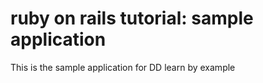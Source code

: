 # ruby on rails tutorial: sample application

This is the sample application for DD
learn by example